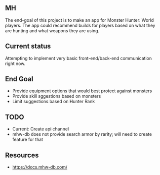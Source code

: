 ## MH

The end-goal of this project is to make an app for Monster Hunter: World players.
The app could recommend builds for players based on what they are hunting and what weapons they are using.

## Current status
Attempting to implement very basic front-end/back-end communication right now.

## End Goal
* Provide equipment options that would best protect against monsters
* Provide skill sggestions based on monsters
* Limit suggestions based on Hunter Rank

## TODO
* Current: Create api channel
* mhw-db does not provide search armor by rarity; will need to create feature for that

## Resources
* https://docs.mhw-db.com/

